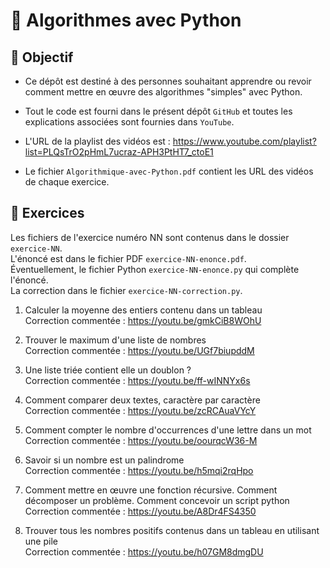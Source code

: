 # 🚀 Algorithmes avec Python

## 🎯 Objectif

- Ce dépôt est destiné à des personnes souhaitant apprendre ou revoir comment mettre en œuvre des algorithmes "simples" avec Python.

- Tout le code est fourni dans le présent dépôt `GitHub` et toutes les explications associées sont fournies dans `YouTube`.

- L'URL de la playlist des vidéos est : https://www.youtube.com/playlist?list=PLQsTrO2pHmL7ucraz-APH3PtHT7_ctoE1

- Le fichier `Algorithmique-avec-Python.pdf` contient les URL des vidéos de chaque exercice.

## 👀 Exercices
Les fichiers de l'exercice numéro NN sont contenus dans le dossier `exercice-NN`.<br>
L'énoncé est dans le fichier PDF `exercice-NN-enonce.pdf`.<br>
Éventuellement, le fichier Python `exercice-NN-enonce.py` qui complète l'énoncé.<br>
La correction dans le fichier `exercice-NN-correction.py`.

01. Calculer la moyenne des entiers contenu dans un tableau<br>
Correction commentée : https://youtu.be/gmkCiB8WOhU

02. Trouver le maximum d'une liste de nombres<br>
Correction commentée : https://youtu.be/UGf7biupddM

03. Une liste triée contient elle un doublon ?<br>
Correction commentée : https://youtu.be/ff-wINNYx6s

04. Comment comparer deux textes, caractère par caractère<br>
Correction commentée : https://youtu.be/zcRCAuaVYcY

05.  Comment compter le nombre d'occurrences d'une lettre dans un mot<br>
Correction commentée : https://youtu.be/oourqcW36-M

06. Savoir si un nombre est un palindrome<br>
Correction commentée : https://youtu.be/h5mqi2rqHpo

07. Comment mettre en œuvre une fonction récursive. Comment décomposer un problème. Comment concevoir un script python<br>
Correction commentée : https://youtu.be/A8Dr4FS4350

08. Trouver tous les nombres positifs contenus dans un tableau en utilisant une pile<br>
Correction commentée : https://youtu.be/h07GM8dmgDU
